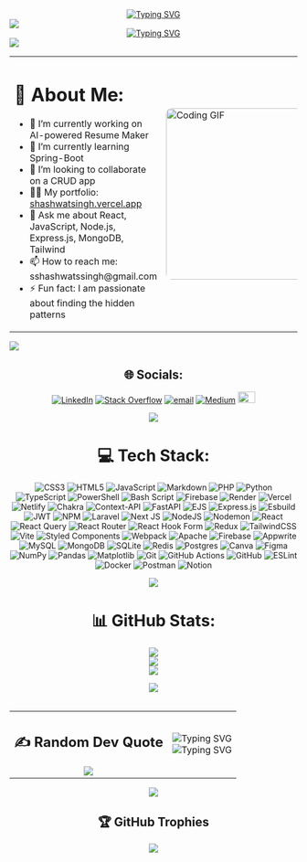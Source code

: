 <div align="center">
  <a href="https://git.io/typing-svg">
    <img src="https://readme-typing-svg.demolab.com?font=Roboto+Condensed&size=26&duration=3000&pause=1000&center=true&width=435&lines=%F0%9F%99%8B%E2%80%8D%E2%99%82%EF%B8%8F+Hey%2C+I+am+Shashwat!" alt="Typing SVG" />
  </a>
</div>

<img src="https://user-images.githubusercontent.com/73097560/115834477-dbab4500-a447-11eb-908a-139a6edaec5c.gif"/>

<!-- Tech carousel -->
<div align="center">
  <a href="https://git.io/typing-svg">
    <img src="https://readme-typing-svg.demolab.com?font=Roboto+Condensed&center=true&size=26&duration=2000&pause=1000&width=435&lines=Full-Stack+Developer;MERN+Stack+%7C+Next.js+%7C+Fast+API;AI%2FML+Enthusiast;Always+expanding+my+tech-stack;Open+Source+Contributor" alt="Typing SVG" />
  </a>
</div>

<img src="https://user-images.githubusercontent.com/73097560/115834477-dbab4500-a447-11eb-908a-139a6edaec5c.gif"/>

<!-- About Me -->

<table>
  <tr>
    <td>
      <h1>💫 About Me:</h1>
      <ul>
        <li>🔭 I’m currently working on AI-powered Resume Maker</li>
        <li>🌱 I’m currently learning Spring-Boot</li>
        <li>👯 I’m looking to collaborate on a CRUD app</li>
        <li>👨‍💻 My portfolio: <a href="https://shashwatsingh.vercel.app/">shashwatsingh.vercel.app</a></li>
        <li>💬 Ask me about React, JavaScript, Node.js, Express.js, MongoDB, Tailwind</li>
        <li>📫 How to reach me: sshashwatssingh@gmail.com</li>
        <li>⚡ Fun fact: I am passionate about finding the hidden patterns</li>
      </ul>
    </td>
    <td>
      <img src="https://media2.giphy.com/media/v1.Y2lkPTc5MGI3NjExNmFoZmltdDMzZjNqa3JsZmhwZm55NWQzazJoZTZnaGs0ZHdtYm5uNiZlcD12MV9pbnRlcm5hbF9naWZfYnlfaWQmY3Q9Zw/78XCFBGOlS6keY1Bil/giphy.gif" 
           alt="Coding GIF" style="width: 300px; height: auto; border-radius: 10px;">
    </td>
  </tr>
</table>


<img src="https://user-images.githubusercontent.com/73097560/115834477-dbab4500-a447-11eb-908a-139a6edaec5c.gif"/>

<div align="center">
  
## 🌐 Socials:
<!--[![Bluesky](https://img.shields.io/badge/bluesky-0285FF?logo=bluesky&logoColor=%23FFFFFF)](https://bsky.app/profile/shhashwat.bsky.social)--->
[![LinkedIn](https://img.shields.io/badge/LinkedIn-%230077B5.svg?logo=linkedin&logoColor=white)](https://linkedin.com/in/shhashwat)
[![Stack Overflow](https://img.shields.io/badge/-Stackoverflow-FE7A16?logo=stack-overflow&logoColor=white)](https://stackoverflow.com/users/29359889)
[![email](https://img.shields.io/badge/Email-D14836?logo=gmail&logoColor=white)](mailto:sshashwatssingh@gmail.com) 
[![Medium](https://img.shields.io/badge/Medium-12100E?logo=medium&logoColor=white)](https://medium.com/@shhashwat) 
<a href="https://dev.to/shhashwat">
  <img src="https://d2fltix0v2e0sb.cloudfront.net/dev-black.png" alt="DEV Profile" width="30" height="20">
</a>

<img src="https://user-images.githubusercontent.com/73097560/115834477-dbab4500-a447-11eb-908a-139a6edaec5c.gif"/>


# 💻 Tech Stack:
![CSS3](https://img.shields.io/badge/css3-%231572B6.svg?style=for-the-badge&logo=css3&logoColor=white) ![HTML5](https://img.shields.io/badge/html5-%23E34F26.svg?style=for-the-badge&logo=html5&logoColor=white) ![JavaScript](https://img.shields.io/badge/javascript-%23323330.svg?style=for-the-badge&logo=javascript&logoColor=%23F7DF1E) ![Markdown](https://img.shields.io/badge/markdown-%23000000.svg?style=for-the-badge&logo=markdown&logoColor=white) ![PHP](https://img.shields.io/badge/php-%23777BB4.svg?style=for-the-badge&logo=php&logoColor=white) ![Python](https://img.shields.io/badge/python-3670A0?style=for-the-badge&logo=python&logoColor=ffdd54) ![TypeScript](https://img.shields.io/badge/typescript-%23007ACC.svg?style=for-the-badge&logo=typescript&logoColor=white) ![PowerShell](https://img.shields.io/badge/PowerShell-%235391FE.svg?style=for-the-badge&logo=powershell&logoColor=white) ![Bash Script](https://img.shields.io/badge/bash_script-%23121011.svg?style=for-the-badge&logo=gnu-bash&logoColor=white) ![Firebase](https://img.shields.io/badge/firebase-%23039BE5.svg?style=for-the-badge&logo=firebase) ![Render](https://img.shields.io/badge/Render-%46E3B7.svg?style=for-the-badge&logo=render&logoColor=white) ![Vercel](https://img.shields.io/badge/vercel-%23000000.svg?style=for-the-badge&logo=vercel&logoColor=white) ![Netlify](https://img.shields.io/badge/netlify-%23000000.svg?style=for-the-badge&logo=netlify&logoColor=#00C7B7) ![Chakra](https://img.shields.io/badge/chakra-%234ED1C5.svg?style=for-the-badge&logo=chakraui&logoColor=white) ![Context-API](https://img.shields.io/badge/Context--Api-000000?style=for-the-badge&logo=react) ![FastAPI](https://img.shields.io/badge/FastAPI-005571?style=for-the-badge&logo=fastapi) ![EJS](https://img.shields.io/badge/ejs-%23B4CA65.svg?style=for-the-badge&logo=ejs&logoColor=black) ![Express.js](https://img.shields.io/badge/express.js-%23404d59.svg?style=for-the-badge&logo=express&logoColor=%2361DAFB) ![Esbuild](https://img.shields.io/badge/esbuild-%23FFCF00.svg?style=for-the-badge&logo=esbuild&logoColor=black) ![JWT](https://img.shields.io/badge/JWT-black?style=for-the-badge&logo=JSON%20web%20tokens) ![NPM](https://img.shields.io/badge/NPM-%23CB3837.svg?style=for-the-badge&logo=npm&logoColor=white) ![Laravel](https://img.shields.io/badge/laravel-%23FF2D20.svg?style=for-the-badge&logo=laravel&logoColor=white) ![Next JS](https://img.shields.io/badge/Next-black?style=for-the-badge&logo=next.js&logoColor=white) ![NodeJS](https://img.shields.io/badge/node.js-6DA55F?style=for-the-badge&logo=node.js&logoColor=white) ![Nodemon](https://img.shields.io/badge/NODEMON-%23323330.svg?style=for-the-badge&logo=nodemon&logoColor=%BBDEAD) ![React](https://img.shields.io/badge/react-%2320232a.svg?style=for-the-badge&logo=react&logoColor=%2361DAFB) ![React Query](https://img.shields.io/badge/-React%20Query-FF4154?style=for-the-badge&logo=react%20query&logoColor=white) ![React Router](https://img.shields.io/badge/React_Router-CA4245?style=for-the-badge&logo=react-router&logoColor=white) ![React Hook Form](https://img.shields.io/badge/React%20Hook%20Form-%23EC5990.svg?style=for-the-badge&logo=reacthookform&logoColor=white) ![Redux](https://img.shields.io/badge/redux-%23593d88.svg?style=for-the-badge&logo=redux&logoColor=white) ![TailwindCSS](https://img.shields.io/badge/tailwindcss-%2338B2AC.svg?style=for-the-badge&logo=tailwind-css&logoColor=white) ![Vite](https://img.shields.io/badge/vite-%23646CFF.svg?style=for-the-badge&logo=vite&logoColor=white) ![Styled Components](https://img.shields.io/badge/styled--components-DB7093?style=for-the-badge&logo=styled-components&logoColor=white) ![Webpack](https://img.shields.io/badge/webpack-%238DD6F9.svg?style=for-the-badge&logo=webpack&logoColor=black) ![Apache](https://img.shields.io/badge/apache-%23D42029.svg?style=for-the-badge&logo=apache&logoColor=white) ![Firebase](https://img.shields.io/badge/firebase-a08021?style=for-the-badge&logo=firebase&logoColor=ffcd34) ![Appwrite](https://img.shields.io/badge/Appwrite-%23FD366E.svg?style=for-the-badge&logo=appwrite&logoColor=white) ![MySQL](https://img.shields.io/badge/mysql-4479A1.svg?style=for-the-badge&logo=mysql&logoColor=white) ![MongoDB](https://img.shields.io/badge/MongoDB-%234ea94b.svg?style=for-the-badge&logo=mongodb&logoColor=white) ![SQLite](https://img.shields.io/badge/sqlite-%2307405e.svg?style=for-the-badge&logo=sqlite&logoColor=white) ![Redis](https://img.shields.io/badge/redis-%23DD0031.svg?style=for-the-badge&logo=redis&logoColor=white) ![Postgres](https://img.shields.io/badge/postgres-%23316192.svg?style=for-the-badge&logo=postgresql&logoColor=white) ![Canva](https://img.shields.io/badge/Canva-%2300C4CC.svg?style=for-the-badge&logo=Canva&logoColor=white) ![Figma](https://img.shields.io/badge/figma-%23F24E1E.svg?style=for-the-badge&logo=figma&logoColor=white) ![NumPy](https://img.shields.io/badge/numpy-%23013243.svg?style=for-the-badge&logo=numpy&logoColor=white) ![Pandas](https://img.shields.io/badge/pandas-%23150458.svg?style=for-the-badge&logo=pandas&logoColor=white) ![Matplotlib](https://img.shields.io/badge/Matplotlib-%23ffffff.svg?style=for-the-badge&logo=Matplotlib&logoColor=black) ![Git](https://img.shields.io/badge/git-%23F05033.svg?style=for-the-badge&logo=git&logoColor=white) ![GitHub Actions](https://img.shields.io/badge/github%20actions-%232671E5.svg?style=for-the-badge&logo=githubactions&logoColor=white) ![GitHub](https://img.shields.io/badge/github-%23121011.svg?style=for-the-badge&logo=github&logoColor=white) ![ESLint](https://img.shields.io/badge/ESLint-4B3263?style=for-the-badge&logo=eslint&logoColor=white) ![Docker](https://img.shields.io/badge/docker-%230db7ed.svg?style=for-the-badge&logo=docker&logoColor=white) ![Postman](https://img.shields.io/badge/Postman-FF6C37?style=for-the-badge&logo=postman&logoColor=white) ![Notion](https://img.shields.io/badge/Notion-%23000000.svg?style=for-the-badge&logo=notion&logoColor=white)

<img src="https://user-images.githubusercontent.com/73097560/115834477-dbab4500-a447-11eb-908a-139a6edaec5c.gif"/>

# 📊 GitHub Stats:
![](https://github-readme-stats.vercel.app/api?username=shhashwat&theme=blue-green&hide_border=false&include_all_commits=true&count_private=true&show_icons=true)<br/>
![](https://github-readme-streak-stats.herokuapp.com/?user=shhashwat&theme=blue-green&hide_border=false)<br/>
![](https://github-readme-stats.vercel.app/api/top-langs/?username=shhashwat&theme=blue-green&hide_border=false&include_all_commits=true&count_private=true&layout=compact&size_weight=0.5&count_weight=0.5)

<img src="https://user-images.githubusercontent.com/73097560/115834477-dbab4500-a447-11eb-908a-139a6edaec5c.gif"/>
<br><br>
<table>
  <tr>
    <td align="center">
      <h2>✍️ Random Dev Quote</h2>
      <img src="https://quotes-github-readme.vercel.app/api?type=vertical&theme=tokyonight">
    </td>
    <td>
      <div align="center">
        <img src="https://readme-typing-svg.demolab.com?font=Roboto+Condensed&weight=700&size=50&duration=2&pause=3000&color=9122F7FF&center=true&vCenter=true&width=100&lines=Keep" alt="Typing SVG">
        <br>
        <img src="https://readme-typing-svg.demolab.com?font=Roboto+Condensed&weight=700&size=50&duration=503&pause=1000&color=9122F7FF&center=true&vCenter=true&width=250&lines=Coding;Commiting;Pushing" alt="Typing SVG">
      </div>
    </td>
  </tr>
</table>

<img src="https://user-images.githubusercontent.com/73097560/115834477-dbab4500-a447-11eb-908a-139a6edaec5c.gif"/>

## 🏆 GitHub Trophies
![](https://github-profile-trophy.vercel.app/?username=shhashwat&theme=algolia&no-frame=false&no-bg=true&margin-w=4&column=6&title=-Reviews,-Issues,-Followers)
</div>
